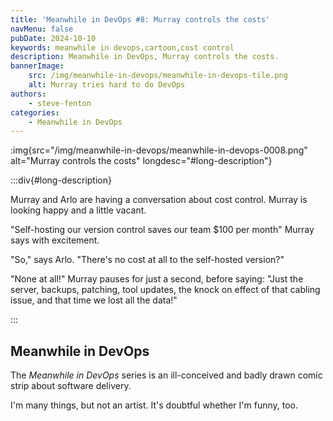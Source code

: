 ```yaml
---
title: 'Meanwhile in DevOps #8: Murray controls the costs'
navMenu: false
pubDate: 2024-10-10
keywords: meanwhile in devops,cartoon,cost control
description: Meanwhile in DevOps, Murray controls the costs.
bannerImage:
    src: /img/meanwhile-in-devops/meanwhile-in-devops-tile.png
    alt: Murray tries hard to do DevOps
authors:
    - steve-fenton
categories:
    - Meanwhile in DevOps
---
```


:img{src="/img/meanwhile-in-devops/meanwhile-in-devops-0008.png" alt="Murray controls the costs" longdesc="#long-description"}

:::div{#long-description}

Murray and Arlo are having a conversation about cost control. Murray is looking happy and a little vacant.

"Self-hosting our version control saves our team $100 per month" Murray says with excitement.

"So," says Arlo. "There's no cost at all to the self-hosted version?"

"None at all!" Murray pauses for just a second, before saying: "Just the server, backups, patching, tool updates, the knock on effect of that cabling issue, and that time we lost all the data!"

:::

## Meanwhile in DevOps

The *Meanwhile in DevOps* series is an ill-conceived and badly drawn comic strip about software delivery.

I'm many things, but not an artist. It's doubtful whether I'm funny, too.